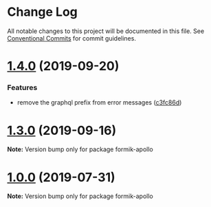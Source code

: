 # Change Log

All notable changes to this project will be documented in this file.
See [Conventional Commits](https://conventionalcommits.org) for commit guidelines.

# [1.4.0](https://github.com/rzane/react-baseline-inputs/compare/v1.3.0...v1.4.0) (2019-09-20)


### Features

* remove the graphql prefix from error messages ([c3fc86d](https://github.com/rzane/react-baseline-inputs/commit/c3fc86d))





# [1.3.0](https://github.com/rzane/react-baseline-inputs/compare/v1.3.0-alpha.0...v1.3.0) (2019-09-16)

**Note:** Version bump only for package formik-apollo





# [1.0.0](https://github.com/rzane/react-baseline-inputs/compare/v0.6.12...v1.0.0) (2019-07-31)

**Note:** Version bump only for package formik-apollo
